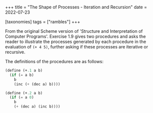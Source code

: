 +++
title = "The Shape of Processes - Iteration and Recursion"
date = 2022-07-23

[taxonomies]
tags = ["rambles"]
+++

From the original Scheme version of 'Structure and Interpretation of Computer Programs'. Exercise 1.9 gives two procedures and asks the reader to illustrate the processes generated by each procedure in the evaluation of `(+ 4 5)`, further asking if these processes are iterative or recursive.

<!-- more -->

The definitions of the procedures are as follows:

```scheme
(define (+.1 a b)
  (if (= a b)
    b
    (inc (+ (dec a) b))))

(define (+.2 a b)
  (if (= a 0)
    b
    (+ (dec a) (inc b))))
```


